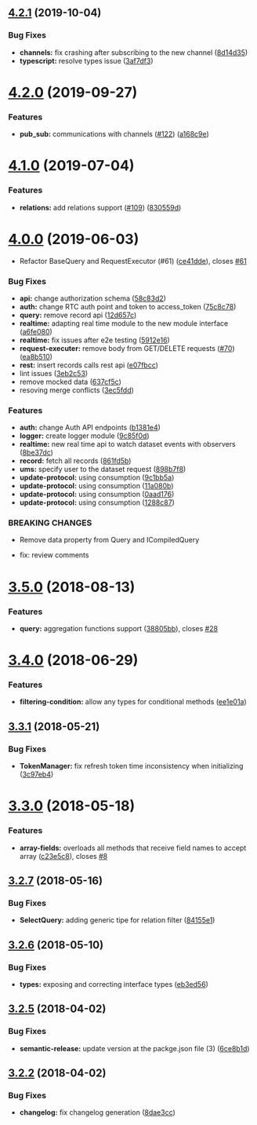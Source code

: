 ## [4.2.1](https://github.com/jexia/jexia-sdk-js/compare/v4.2.0...v4.2.1) (2019-10-04)


### Bug Fixes

* **channels:** fix crashing after subscribing to the new channel ([8d14d35](https://github.com/jexia/jexia-sdk-js/commit/8d14d35))
* **typescript:** resolve types issue ([3af7df3](https://github.com/jexia/jexia-sdk-js/commit/3af7df3))

# [4.2.0](https://github.com/jexia/jexia-sdk-js/compare/v4.1.0...v4.2.0) (2019-09-27)


### Features

* **pub_sub:** communications with channels ([#122](https://github.com/jexia/jexia-sdk-js/issues/122)) ([a168c9e](https://github.com/jexia/jexia-sdk-js/commit/a168c9e))

# [4.1.0](https://github.com/jexia/jexia-sdk-js/compare/v4.0.0...v4.1.0) (2019-07-04)


### Features

* **relations:** add relations support ([#109](https://github.com/jexia/jexia-sdk-js/issues/109)) ([830559d](https://github.com/jexia/jexia-sdk-js/commit/830559d))

<a name="4.0.0"></a>
# [4.0.0](https://github.com/jexia/jexia-sdk-js/compare/v3.5.0...v4.0.0) (2019-06-03)


* Refactor BaseQuery and RequestExecutor (#61) ([ce41dde](https://github.com/jexia/jexia-sdk-js/commit/ce41dde)), closes [#61](https://github.com/jexia/jexia-sdk-js/issues/61)


### Bug Fixes

* **api:** change authorization schema ([58c83d2](https://github.com/jexia/jexia-sdk-js/commit/58c83d2))
* **auth:** change RTC auth point and token to access_token ([75c8c78](https://github.com/jexia/jexia-sdk-js/commit/75c8c78))
* **query:** remove record api ([12d657c](https://github.com/jexia/jexia-sdk-js/commit/12d657c))
* **realtime:** adapting real time module to the new module interface ([a6fe080](https://github.com/jexia/jexia-sdk-js/commit/a6fe080))
* **realtime:** fix issues after e2e testing ([5912e16](https://github.com/jexia/jexia-sdk-js/commit/5912e16))
* **request-executer:** remove body from GET/DELETE requests ([#70](https://github.com/jexia/jexia-sdk-js/issues/70)) ([ea8b510](https://github.com/jexia/jexia-sdk-js/commit/ea8b510))
* **rest:** insert records calls rest api ([e07fbcc](https://github.com/jexia/jexia-sdk-js/commit/e07fbcc))
* lint issues ([3eb2c53](https://github.com/jexia/jexia-sdk-js/commit/3eb2c53))
* remove mocked data ([637cf5c](https://github.com/jexia/jexia-sdk-js/commit/637cf5c))
* resoving merge conflicts ([3ec5fdd](https://github.com/jexia/jexia-sdk-js/commit/3ec5fdd))


### Features

* **auth:** change Auth API endpoints ([b1381e4](https://github.com/jexia/jexia-sdk-js/commit/b1381e4))
* **logger:** create logger module ([9c85f0d](https://github.com/jexia/jexia-sdk-js/commit/9c85f0d))
* **realtime:** new real time api to watch dataset events with observers ([8be37dc](https://github.com/jexia/jexia-sdk-js/commit/8be37dc))
* **record:** fetch all records ([861fd5b](https://github.com/jexia/jexia-sdk-js/commit/861fd5b))
* **ums:** specify user to the dataset request ([898b7f8](https://github.com/jexia/jexia-sdk-js/commit/898b7f8))
* **update-protocol:** using consumption ([9c1bb5a](https://github.com/jexia/jexia-sdk-js/commit/9c1bb5a))
* **update-protocol:** using consumption ([11a080b](https://github.com/jexia/jexia-sdk-js/commit/11a080b))
* **update-protocol:** using consumption ([0aad176](https://github.com/jexia/jexia-sdk-js/commit/0aad176))
* **update-protocol:** using consumption ([1288c87](https://github.com/jexia/jexia-sdk-js/commit/1288c87))


### BREAKING CHANGES

* Remove data property from Query and ICompiledQuery

* fix: review comments

<a name="3.5.0"></a>
# [3.5.0](https://github.com/jexia/jexia-sdk-js/compare/v3.4.0...v3.5.0) (2018-08-13)


### Features

* **query:** aggregation functions support ([38805bb](https://github.com/jexia/jexia-sdk-js/commit/38805bb)), closes [#28](https://github.com/jexia/jexia-sdk-js/issues/28)

<a name="3.4.0"></a>
# [3.4.0](https://github.com/jexia/jexia-sdk-js/compare/v3.3.1...v3.4.0) (2018-06-29)


### Features

* **filtering-condition:** allow any types for conditional methods ([ee1e01a](https://github.com/jexia/jexia-sdk-js/commit/ee1e01a))

<a name="3.3.1"></a>
## [3.3.1](https://github.com/jexia/jexia-sdk-js/compare/v3.3.0...v3.3.1) (2018-05-21)


### Bug Fixes

* **TokenManager:** fix refresh token time inconsistency when initializing ([3c97eb4](https://github.com/jexia/jexia-sdk-js/commit/3c97eb4))

<a name="3.3.0"></a>
# [3.3.0](https://github.com/jexia/jexia-sdk-js/compare/v3.2.7...v3.3.0) (2018-05-18)


### Features

* **array-fields:** overloads all methods that receive field names to accept array ([c23e5c8](https://github.com/jexia/jexia-sdk-js/commit/c23e5c8)), closes [#8](https://github.com/jexia/jexia-sdk-js/issues/8)

<a name="3.2.7"></a>
## [3.2.7](https://github.com/jexia/jexia-sdk-js/compare/v3.2.6...v3.2.7) (2018-05-16)


### Bug Fixes

* **SelectQuery:** adding generic tipe for relation filter ([84155e1](https://github.com/jexia/jexia-sdk-js/commit/84155e1))

<a name="3.2.6"></a>
## [3.2.6](https://github.com/jexia/jexia-sdk-js/compare/v3.2.5...v3.2.6) (2018-05-10)


### Bug Fixes

* **types:** exposing and correcting interface types ([eb3ed56](https://github.com/jexia/jexia-sdk-js/commit/eb3ed56))

<a name="3.2.5"></a>
## [3.2.5](https://github.com/jexia/jexia-sdk-js/compare/v3.2.4...v3.2.5) (2018-04-02)


### Bug Fixes

* **semantic-release:** update version at the packge.json file (3) ([6ce8b1d](https://github.com/jexia/jexia-sdk-js/commit/6ce8b1d))

<a name="3.2.2"></a>
## [3.2.2](https://github.com/jexia/jexia-sdk-js/compare/v3.2.1...v3.2.2) (2018-04-02)


### Bug Fixes

* **changelog:** fix changelog generation ([8dae3cc](https://github.com/jexia/jexia-sdk-js/commit/8dae3cc))
